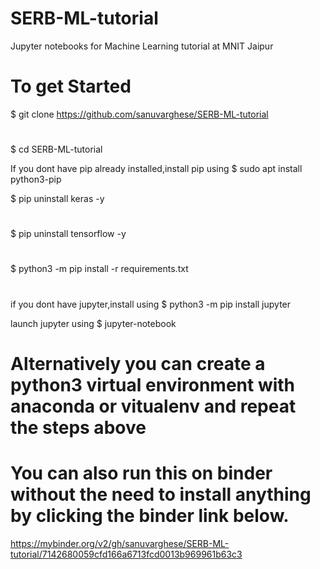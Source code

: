 # SERB-ML-tutorial
Jupyter notebooks for Machine Learning tutorial at MNIT Jaipur
# To get Started
$ git clone https://github.com/sanuvarghese/SERB-ML-tutorial
# 
$ cd SERB-ML-tutorial

If you dont have pip already installed,install pip using 
$ sudo apt install python3-pip

$ pip uninstall keras -y 
#
$ pip uninstall tensorflow -y
#
$ python3 -m pip install -r requirements.txt
#
if you dont have jupyter,install using $ python3 -m pip install jupyter 

launch jupyter using $ jupyter-notebook

# Alternatively you can create a python3 virtual environment with anaconda or vitualenv and repeat the steps above 



# You can also run this on binder without the need to install anything by clicking the binder link below.
https://mybinder.org/v2/gh/sanuvarghese/SERB-ML-tutorial/7142680059cfd166a6713fcd0013b969961b63c3
